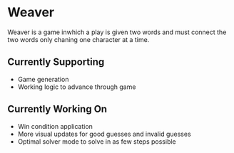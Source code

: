 # Weaver
Weaver is a game inwhich a  play is given two words and must connect the two words only chaning one character at a time.
 
## Currently Supporting
- Game generation
- Working logic to advance through game
## Currently Working On
- Win condition application
- More visual updates for good guesses and invalid guesses
- Optimal solver mode to solve in as few steps possible
